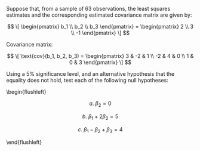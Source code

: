 Suppose that, from a sample of 63 observations, the least squares estimates and the corresponding estimated covariance matrix are given by:

$$
\[
\begin{pmatrix} b_1 \\ b_2 \\ b_3 \end{pmatrix} = \begin{pmatrix} 2 \\ 3 \\ -1 \end{pmatrix}
\]
$$

Covariance matrix:

$$
\[
\text{cov}(b_1, b_2, b_3) =
\begin{pmatrix}
3 & -2 & 1 \\
-2 & 4 & 0 \\
1 & 0 & 3
\end{pmatrix}
\]
$$



Using a 5% significance level, and an alternative hypothesis that the equality does not hold, test each of the following null hypotheses:

\begin{flushleft}

$$
a. \; \beta_2 = 0
$$

$$
b. \; \beta_1 + 2\beta_2 = 5
$$

$$
c. \; \beta_1 - \beta_2 + \beta_3 = 4
$$

\end{flushleft}
